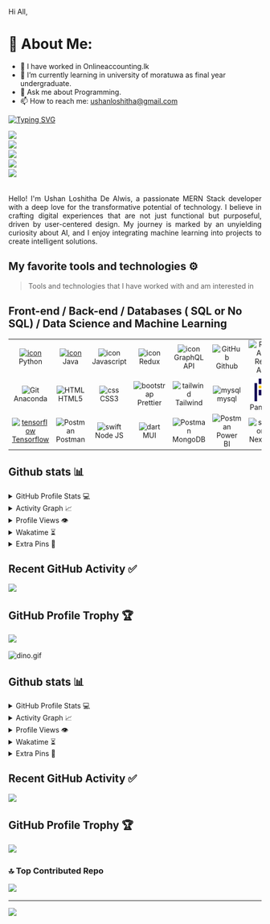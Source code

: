 Hi All,
# 💫 About Me:
- 🔭 I have worked in Onlineaccounting.lk <br>
- 🌱 I’m currently learning in university of moratuwa as final year undergraduate.<br>
- 💬 Ask me about Programming.<br>
- 📫 How to reach me: ushanloshitha@gmail.com<br>


<a href="https://git.io/typing-svg"><img src="https://readme-typing-svg.demolab.com?font=Fira+Code&weight=500&size=36&duration=6200&pause=1400&width=580&height=60&lines=Hey+there%2C+Ushan+here..." alt="Typing SVG" /></a><br/>
<div
      style="
        display: grid;
        column-gap: 40px;
        grid-template-columns: repeat(auto-fill, minmax(200px, 1fr));
        justify-items: start;
      "
    >
     
<a href="https://stackoverflow.com/users/21226936/ushan-loshitha-de-alwis">
        <img
          src="https://img.shields.io/badge/stackoverflow-F47F24?style=for-the-badge&logo=stackoverflow&logoColor=white"
        />
      </a>
      &nbsp;&nbsp;
     
<a href="https://www.linkedin.com/in/ushan-loshitha-de-alwis-1959ab237/">
        <img
          src="https://img.shields.io/badge/Linkedin-%231DA1F2.svg?style=for-the-badge&logo=Linkedin&logoColor=white"
        />
      </a>
      &nbsp;&nbsp;
      <a href="https://telegram.org/dl">
        <img
          src="https://img.shields.io/badge/telegram-2CA5E0?style=for-the-badge&logo=telegram&logoColor=white"
        />
      </a>
      &nbsp;&nbsp;
      <a href="https://medium.com/@ushanloshitha">
        <img
          src="https://img.shields.io/badge/medium-000000?style=for-the-badge&logo=medium&logoColor=white"
        />
      </a>
      &nbsp;&nbsp;
      <a href="https://wa.me/+94767649483">
        <img
          src="https://img.shields.io/badge/whatsapp-25d366?style=for-the-badge&logo=whatsapp&logoColor=white"
        />
      </a>
    </div>
    &nbsp;
<p align="justify">
Hello! I'm Ushan Loshitha De Alwis, a passionate MERN Stack developer with a deep love for the transformative potential of technology. I believe in crafting digital experiences that are not just functional but purposeful, driven by user-centered design. My journey is marked by an unyielding curiosity about AI, and I enjoy integrating machine learning into projects to create intelligent solutions.

</p>

## My favorite tools and technologies ⚙️

> Tools and technologies that I have worked with and am interested in
## Front-end / Back-end / Databases ( SQL or No SQL) / Data Science and Machine Learning
<table>


<td align="center" width="96">
      <a href="#macropower-tech">
           
 <img src="https://techstack-generator.vercel.app/python-icon.svg" alt="icon" width="65" height="65" />
      </a>
      <br>Python
    </td>
    <td align="center" width="96">
      <a href="#macropower-tech">
        <img src="https://techstack-generator.vercel.app/java-icon.svg" alt="icon" width="65" height="65" />
      </a>
      <br>Java
    </td>
    <td align="center" width="96">
        <img src="https://techstack-generator.vercel.app/js-icon.svg" alt="icon" width="65" height="65" />
      <br>Javascript
    </td>
    <td align="center" width="96">
        <img src="https://techstack-generator.vercel.app/redux-icon.svg" alt="icon" width="65" height="65" />
      <br>Redux
    </td>
       <td align="center" width="96">
        <img src="https://techstack-generator.vercel.app/graphql-icon.svg" alt="icon" width="65" height="65" />
      <br> GraphQL API
    </td>
       <td align="center" width="96">
        <img src="https://techstack-generator.vercel.app/github-icon.svg" width="65" height="65" alt="GitHub" />
      <br>Github
    </td>
          <td align="center" width="96">
        <img src="https://techstack-generator.vercel.app/restapi-icon.svg" width="65" height="65" alt="Rest API" />
      <br>Rest API
    </td>
          <td align="center" width="96">
        <img src="https://techstack-generator.vercel.app/react-icon.svg" width="65" height="65" alt="Rest API" />
      <br>React
    </td>
    <td align="center" width="96">
          <img src="https://skillicons.dev/icons?i=git" width="48" height="48" alt="Git" />
   <br>Git
    </td>
  </tr>
  <tr>
    <td align="center" width="96">
        <img src="https://skillicons.dev/icons?i=anaconda" width="48" height="48" alt="Git" />
      <br>Anaconda
    </td>
    <td align="center"  width="96">
        <img src="https://skillicons.dev/icons?i=html" width="48" height="48" alt="HTML" />
      <br>HTML5
    </td>
    <td align="center" width="96">
        <img src="https://skillicons.dev/icons?i=css" width="48" height="48" alt="css" />
      <br>CSS3
    </td>
    <td align="center"  width="96">
        <img src="https://techstack-generator.vercel.app/prettier-icon.svg" width="48" height="48" alt="bootstrap" />
      <br>Prettier
    </td>
    <td align="center" width="96">
        <img src="https://skillicons.dev/icons?i=tailwind" width="48" height="48" alt="tailwind" />
      <br>Tailwind
    </td>
        <td align="center" width="96">
        <img src="https://techstack-generator.vercel.app/mysql-icon.svg" width="48" height="48" alt="mysql" />
      <br>mysql
    </td>
        <td align="center" width="96">
        <a href="https://pandas.pydata.org/" target="_blank" rel="noreferrer"> <img src="https://raw.githubusercontent.com/devicons/devicon/2ae2a900d2f041da66e950e4d48052658d850630/icons/pandas/pandas-original.svg" alt="pandas" width="48" height="48"/> </a>
      <br>Pandas
    </td>
            <td align="center" width="96">
<a href="https://scikit-learn.org/" target="_blank" rel="noreferrer"> <img src="https://upload.wikimedia.org/wikipedia/commons/0/05/Scikit_learn_logo_small.svg" alt="scikit_learn" width="48" height="48"/> </a>      <br>SK learrn
    </td>
    <td align="center" width="96">
 <img src="https://skillicons.dev/icons?i=expressjs" alt="seaborn" width="48" height="48"/> </a>      <br>Express JS
    </td>

      
  </tr>
   <tr>
    <td align="center" width="96">
<a href="https://www.tensorflow.org" target="_blank" rel="noreferrer"> <img src="https://www.vectorlogo.zone/logos/tensorflow/tensorflow-icon.svg" alt="tensorflow" width="48" height="48"/>      <br>Tensorflow
    </td>
        <td align="center" width="96">
        <img src="https://skillicons.dev/icons?i=postman" width="48" height="48" alt="Postman" />
      <br>Postman
    </td>

<td align="center" width="96">
 <img src="https://skillicons.dev/icons?i=nodejs" alt="swift" width="48" height="48"/>      <br>Node JS
    </td>
     <td align="center" width="96">
        <img src="https://skillicons.dev/icons?i=mui" width="48" height="48" alt="dart" />
      <br>MUI
    </td>

<td align="center" width="96">
        <img src="https://img.icons8.com/color/48/mongo-db.png" width="48" height="48" alt="Postman" />
      <br>MongoDB
    </td>
<td align="center" width="96">
        <img src="https://img.icons8.com/?size=100&id=3sGOUDo9nJ4k&format=png&color=000000" width="48" height="48" alt="Postman" />
      <br>Power BI
    </td>

<td align="center" width="96">
 <img src="https://skillicons.dev/icons?i=nextjs" alt="seaborn" width="48" height="48"/> </a>      <br>Next JS
    </td>

<td align="center" width="96">
 <img src="https://img.icons8.com/color/96/numpy.png" alt="seaborn" width="48" height="48"/> </a>      <br>Numpy
    </td>
    
       

       
  </tr>
 <tr>
 </tr>
</table>

## Github stats 📊

<details>
  <summary>GitHub Profile Stats 💻</summary>
  <br/>
    <a href="https://github.com/sandaruwanWGMA/github-readme-stats"><img alt="molindu's's Github Stats" src="https://github-readme-stats.vercel.app/api/?username=sandaruwanWGMA&show_icons=true&count_private=true&theme=default&hide_border=true&bg_color=fff&title_color=00E676&icon_color=00E676" height="192px"/></a>
<a href="https://github.com/sandaruwanWGMA/github-readme-stats"><img alt="molindu's's Github Stats" src="https://github-readme-stats.vercel.app/api/top-langs/?username=sandaruwanWGMA&layout=compact&langs_count=8" height="192px"/></a>  <br/>
</details>

<details>
  <summary>Activity Graph 📈</summary>
  <br/>

[![Ashutosh's github activity graph](https://github-readme-activity-graph.vercel.app/graph?username=sandaruwanWGMA&bg_color=ffffff&color=000000&line=04e61b&point=403d3d&area=true&hide_border=true)](https://github.com/ashutosh00710/github-readme-activity-graph)

</details>

<details>
  <summary>Profile Views 👁️</summary>
  <br/>
  <img src="https://komarev.com/ghpvc/?username=sandaruwanWGMA&label=PROFILE+VIEWS&style=for-the-badge&color=brightgreen">

</details>

<details>
  <summary>Wakatime ⏳</summary>
  <br/>
      <a href="https://wakatime.com"><img src="https://wakatime.com/share/@849508a1-2125-40c2-b6c3-5f7be9d5bdcc/5c5ed914-be28-4fec-b19a-da03c42f9dab.png" /></a>
  <br/>
  <br/>
<a href="https://wakatime.com"><img src="https://wakatime.com/share/@849508a1-2125-40c2-b6c3-5f7be9d5bdcc/db9e2140-aef6-4579-b328-02811e93ad7e.png" /></a>
</details>
<details>
  <summary>Extra Pins 📌</summary>
  <br/>
  <a href="https://github.com/rzashakeri/Lorem-Farsi">
  <img align="center" src="https://github-readme-stats.vercel.app/api/pin/?username=rzashakeri&repo=Lorem-Farsi&theme=default" />
</a>
  <br/>
  <br/>
 
   <a href="https://github.com/tailwarden/komiser">
  <img align="center" src="https://github-readme-stats.vercel.app/api/pin/?username=tailwarden&repo=komiser&theme=default" />
</a>
  <br/>
  <br/>
 
</details>

## Recent GitHub Activity ✅

<img src="https://github-profile-summary-cards.vercel.app/api/cards/profile-details?username=sandaruwanWGMA&theme=vue"></img>

## GitHub Profile Trophy 🏆
![](https://github-trophies.vercel.app/?username=sandaruwanWGMA&theme=onedark)

<img data-target="animated-image.replacedImage" alt="dino.gif" class="AnimatedImagePlayer-animatedImage" src="https://github.com/saadeghi/saadeghi/raw/master/dino.gif" style="display: block; opacity: 1;">
         
   

## Github stats 📊

<details>
  <summary>GitHub Profile Stats 💻</summary>
  <br/>
    <a href="https://github.com/sandaruwanWGMA/github-readme-stats"><img alt="Ushan's Github Stats" src="https://github-readme-stats.vercel.app/api/?username=UshanAlwis98&show_icons=true&count_private=true&theme=default&hide_border=true&bg_color=fff&title_color=00E676&icon_color=00E676" height="192px"/></a>
<a href="https://github.com/UshanAlwis98/github-readme-stats"><img alt="Ushan's Github Stats" src="https://github-readme-stats.vercel.app/api/top-langs/?username=UshanAlwis98&layout=compact&langs_count=8" height="192px"/></a>  <br/>
</details>

<details>
  <summary>Activity Graph 📈</summary>
  <br/>

[![Ashutosh's github activity graph](https://github-readme-activity-graph.vercel.app/graph?username=UshanAlwis98&bg_color=ffffff&color=000000&line=04e61b&point=403d3d&area=true&hide_border=true)](https://github.com/ashutosh00710/github-readme-activity-graph)

</details>

<details>
  <summary>Profile Views 👁️</summary>
  <br/>
  <img src="https://komarev.com/ghpvc/?username=UshanAlwis98&label=PROFILE+VIEWS&style=for-the-badge&color=brightgreen">

</details>

<details>
  <summary>Wakatime ⏳</summary>
  <br/>
      <a href="https://wakatime.com"><img src="https://wakatime.com/share/@849508a1-2125-40c2-b6c3-5f7be9d5bdcc/5c5ed914-be28-4fec-b19a-da03c42f9dab.png" /></a>
  <br/>
  <br/>
<a href="https://wakatime.com"><img src="https://wakatime.com/share/@849508a1-2125-40c2-b6c3-5f7be9d5bdcc/db9e2140-aef6-4579-b328-02811e93ad7e.png" /></a>
</details>
<details>
  <summary>Extra Pins 📌</summary>
  <br/>
  <a href="https://github.com/rzashakeri/Lorem-Farsi">
  <img align="center" src="https://github-readme-stats.vercel.app/api/pin/?username=rzashakeri&repo=Lorem-Farsi&theme=default" />
</a>
  <br/>
  <br/>
 
   <a href="https://github.com/tailwarden/komiser">
  <img align="center" src="https://github-readme-stats.vercel.app/api/pin/?username=tailwarden&repo=komiser&theme=default" />
</a>
  <br/>
  <br/>
 
</details>

## Recent GitHub Activity ✅

<img src="https://github-profile-summary-cards.vercel.app/api/cards/profile-details?username=sandaruwanWGMA&theme=vue"></img>

## GitHub Profile Trophy 🏆
![](https://github-trophies.vercel.app/?username=sandaruwanWGMA&theme=onedark)



### 🔝 Top Contributed Repo
![](https://github-contributor-stats.vercel.app/api?username=UshanAlwis98&limit=5&theme=dark&combine_all_yearly_contributions=true)

---
[![](https://visitcount.itsvg.in/api?id=UshanAlwis98&icon=0&color=0)](https://visitcount.itsvg.in)

<!-- Proudly created with GPRM ( https://gprm.itsvg.in ) -->
